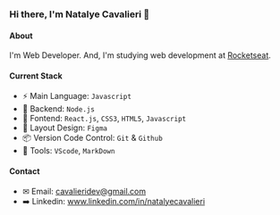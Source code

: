 ### Hi there, I'm Natalye Cavalieri 👋

#### About
I'm Web Developer. And, I'm studying web development at [Rocketseat](https://www.rocketseat.com.br/).

#### Current Stack
- :zap: Main Language: `Javascript`
- 📡 Backend: `Node.js`
- :tada: Fontend: `React.js`, `CSS3`, `HTML5`, `Javascript`
- :art: Layout Design: `Figma`
- :package: Version Code Control: `Git` & `Github`
- :wrench: Tools: `VScode`, `MarkDown`
  
#### Contact
- ✉ Email: cavalieridev@gmail.com
- ➡️ Linkedin: www.linkedin.com/in/natalyecavalieri


